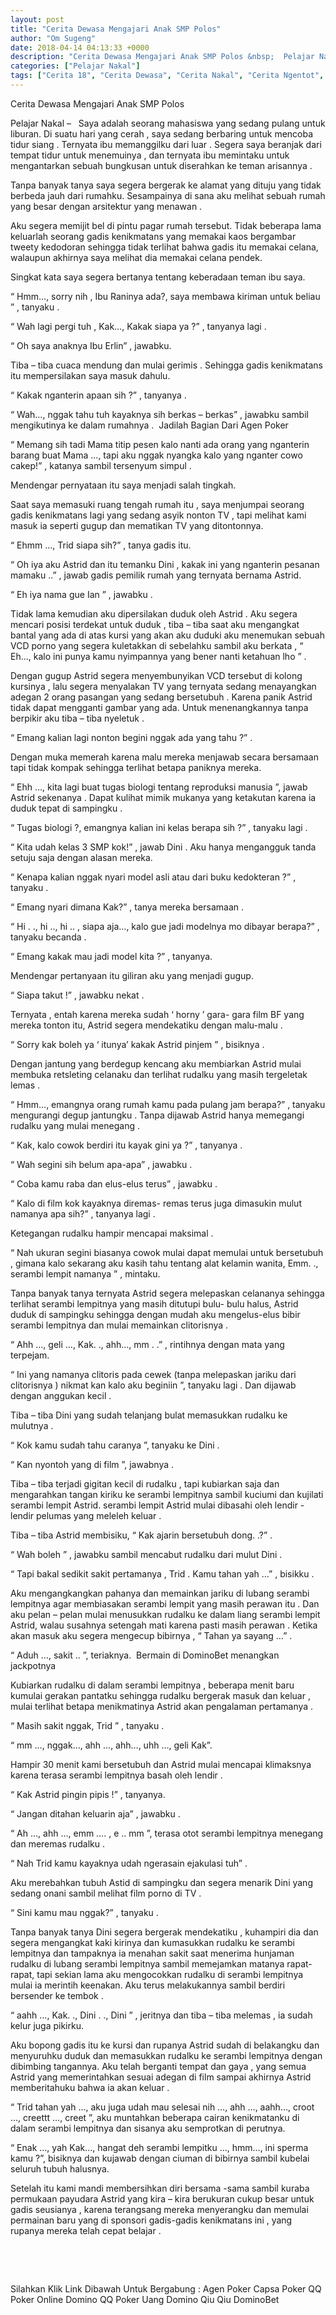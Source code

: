```yaml
---
layout: post
title: "Cerita Dewasa Mengajari Anak SMP Polos"
author: "Om Sugeng"
date: 2018-04-14 04:13:33 +0000
description: "Cerita Dewasa Mengajari Anak SMP Polos &nbsp;  Pelajar Nakal &#8211;\u00a0 \u00a0Saya adalah seorang mahasiswa yang sedang pulang untuk liburan. Di suatu hari yang cerah , saya sedang berbaring untuk mencoba ti..."
categories: ["Pelajar Nakal"]
tags: ["Cerita 18", "Cerita Dewasa", "Cerita Nakal", "Cerita Ngentot", "Cerita Panas"]
---
```


Cerita Dewasa Mengajari Anak SMP Polos
&nbsp;

Pelajar Nakal &#8211;   Saya adalah seorang mahasiswa yang sedang pulang untuk liburan. Di suatu hari yang cerah , saya sedang berbaring untuk mencoba tidur siang . Ternyata ibu memanggilku dari luar . Segera saya beranjak dari tempat tidur untuk menemuinya , dan ternyata ibu memintaku untuk mengantarkan sebuah bungkusan untuk diserahkan ke teman arisannya .

Tanpa banyak tanya saya segera bergerak ke alamat yang dituju yang tidak berbeda jauh dari rumahku. Sesampainya di sana aku melihat sebuah rumah yang besar dengan arsitektur yang menawan .

Aku segera memijit bel di pintu pagar rumah tersebut. Tidak beberapa lama keluarlah seorang gadis kenikmatans yang memakai kaos bergambar tweety kedodoran sehingga tidak terlihat bahwa gadis itu memakai celana, walaupun akhirnya saya melihat dia memakai celana pendek.

Singkat kata saya segera bertanya tentang keberadaan teman ibu saya.

“ Hmm…, sorry nih , Ibu Raninya ada?, saya membawa kiriman untuk beliau ” , tanyaku .

“ Wah lagi pergi tuh , Kak…, Kakak siapa ya ?” , tanyanya lagi .

“ Oh saya anaknya Ibu Erlin” , jawabku.

Tiba &#8211; tiba cuaca mendung dan mulai gerimis . Sehingga gadis kenikmatans itu mempersilakan saya masuk dahulu.

“ Kakak nganterin apaan sih ?” , tanyanya .

“ Wah…, nggak tahu tuh kayaknya sih berkas &#8211; berkas” , jawabku sambil mengikutinya ke dalam rumahnya .  Jadilah Bagian Dari Agen Poker

“ Memang sih tadi Mama titip pesen kalo nanti ada orang yang nganterin barang buat Mama …, tapi aku nggak nyangka kalo yang nganter cowo cakep!” , katanya sambil tersenyum simpul .

Mendengar pernyataan itu saya menjadi salah tingkah.

Saat saya memasuki ruang tengah rumah itu , saya menjumpai seorang gadis kenikmatans lagi yang sedang asyik nonton TV , tapi melihat kami masuk ia seperti gugup dan mematikan TV yang ditontonnya.

“ Ehmm …, Trid siapa sih?” , tanya gadis itu.

“ Oh iya aku Astrid dan itu temanku Dini , kakak ini yang nganterin pesanan mamaku ..” , jawab gadis pemilik rumah yang ternyata bernama Astrid.

“ Eh iya nama gue Ian ” , jawabku .

Tidak lama kemudian aku dipersilakan duduk oleh Astrid . Aku segera mencari posisi terdekat untuk duduk , tiba &#8211; tiba saat aku mengangkat bantal yang ada di atas kursi yang akan aku duduki aku menemukan sebuah VCD porno yang segera kuletakkan di sebelahku sambil aku berkata , “ Eh…, kalo ini punya kamu nyimpannya yang bener nanti ketahuan lho ” .

Dengan gugup Astrid segera menyembunyikan VCD tersebut di kolong kursinya , lalu segera menyalakan TV yang ternyata sedang menayangkan adegan 2 orang pasangan yang sedang bersetubuh . Karena panik Astrid tidak dapat mengganti gambar yang ada. Untuk menenangkannya tanpa berpikir aku tiba &#8211; tiba nyeletuk .

“ Emang kalian lagi nonton begini nggak ada yang tahu ?” .

Dengan muka memerah karena malu mereka menjawab secara bersamaan tapi tidak kompak sehingga terlihat betapa paniknya mereka.

“ Ehh …, kita lagi buat tugas biologi tentang reproduksi manusia ”, jawab Astrid sekenanya . Dapat kulihat mimik mukanya yang ketakutan karena ia duduk tepat di sampingku .

“ Tugas biologi ?, emangnya kalian ini kelas berapa sih ?” , tanyaku lagi .

“ Kita udah kelas 3 SMP kok!” , jawab Dini . Aku hanya mengangguk tanda setuju saja dengan alasan mereka.

“ Kenapa kalian nggak nyari model asli atau dari buku kedokteran ?” , tanyaku .

“ Emang nyari dimana Kak?” , tanya mereka bersamaan .

“ Hi . ., hi .., hi .. , siapa aja…, kalo gue jadi modelnya mo dibayar berapa?” , tanyaku becanda .

“ Emang kakak mau jadi model kita ?” , tanyanya.

Mendengar pertanyaan itu giliran aku yang menjadi gugup.

“ Siapa takut !” , jawabku nekat .

Ternyata , entah karena mereka sudah ‘ horny ’ gara- gara film BF yang mereka tonton itu, Astrid segera mendekatiku dengan malu-malu .

“ Sorry kak boleh ya ‘ itunya’ kakak Astrid pinjem ” , bisiknya .

Dengan jantung yang berdegup kencang aku membiarkan Astrid mulai membuka retsleting celanaku dan terlihat rudalku yang masih tergeletak lemas .

“ Hmm…, emangnya orang rumah kamu pada pulang jam berapa?” , tanyaku mengurangi degup jantungku . Tanpa dijawab Astrid hanya memegangi rudalku yang mulai menegang .

“ Kak, kalo cowok berdiri itu kayak gini ya ?” , tanyanya .

“ Wah segini sih belum apa-apa” , jawabku .

“ Coba kamu raba dan elus-elus terus” , jawabku .

“ Kalo di film kok kayaknya diremas- remas terus juga dimasukin mulut namanya apa sih?” , tanyanya lagi .

Ketegangan rudalku hampir mencapai maksimal .

“ Nah ukuran segini biasanya cowok mulai dapat memulai untuk bersetubuh , gimana kalo sekarang aku kasih tahu tentang alat kelamin wanita, Emm. ., serambi lempit namanya ” , mintaku.

Tanpa banyak tanya ternyata Astrid segera melepaskan celananya sehingga terlihat serambi lempitnya yang masih ditutupi bulu- bulu halus, Astrid duduk di sampingku sehingga dengan mudah aku mengelus-elus bibir serambi lempitnya dan mulai memainkan clitorisnya .

“ Ahh …, geli …, Kak. ., ahh…, mm . .” , rintihnya dengan mata yang terpejam.

“ Ini yang namanya clitoris pada cewek (tanpa melepaskan jariku dari clitorisnya ) nikmat kan kalo aku beginiin ”, tanyaku lagi . Dan dijawab dengan anggukan kecil .

Tiba &#8211; tiba Dini yang sudah telanjang bulat memasukkan rudalku ke mulutnya .

“ Kok kamu sudah tahu caranya ”, tanyaku ke Dini .

“ Kan nyontoh yang di film ”, jawabnya .

Tiba &#8211; tiba terjadi gigitan kecil di rudalku , tapi kubiarkan saja dan mengarahkan tangan kiriku ke serambi lempitnya sambil kuciumi dan kujilati serambi lempit Astrid. serambi lempit Astrid mulai dibasahi oleh lendir -lendir pelumas yang meleleh keluar .

Tiba &#8211; tiba Astrid membisiku, “ Kak ajarin bersetubuh dong. .?” .

“ Wah boleh ” , jawabku sambil mencabut rudalku dari mulut Dini .

“ Tapi bakal sedikit sakit pertamanya , Trid . Kamu tahan yah …” , bisikku .

Aku mengangkangkan pahanya dan memainkan jariku di lubang serambi lempitnya agar membiasakan serambi lempit yang masih perawan itu . Dan aku pelan &#8211; pelan mulai menusukkan rudalku ke dalam liang serambi lempit Astrid, walau susahnya setengah mati karena pasti masih perawan . Ketika akan masuk aku segera mengecup bibirnya , “ Tahan ya sayang …” .

“ Aduh …, sakit .. ”, teriaknya.  Bermain di DominoBet menangkan jackpotnya

Kubiarkan rudalku di dalam serambi lempitnya , beberapa menit baru kumulai gerakan pantatku sehingga rudalku bergerak masuk dan keluar , mulai terlihat betapa menikmatinya Astrid akan pengalaman pertamanya .

“ Masih sakit nggak, Trid ” , tanyaku .

“ mm …, nggak…, ahh …, ahh…, uhh …, geli Kak”.

Hampir 30 menit kami bersetubuh dan Astrid mulai mencapai klimaksnya karena terasa serambi lempitnya basah oleh lendir .

“ Kak Astrid pingin pipis !” , tanyanya.

“ Jangan ditahan keluarin aja” , jawabku .

“ Ah …, ahh …, emm …. , e .. mm ”, terasa otot serambi lempitnya menegang dan meremas rudalku .

“ Nah Trid kamu kayaknya udah ngerasain ejakulasi tuh” .

Aku merebahkan tubuh Astid di sampingku dan segera menarik Dini yang sedang onani sambil melihat film porno di TV .

“ Sini kamu mau nggak?” , tanyaku .

Tanpa banyak tanya Dini segera bergerak mendekatiku , kuhampiri dia dan segera mengangkat kaki kirinya dan kumasukkan rudalku ke serambi lempitnya dan tampaknya ia menahan sakit saat menerima hunjaman rudalku di lubang serambi lempitnya sambil memejamkan matanya rapat-rapat, tapi sekian lama aku mengocokkan rudalku di serambi lempitnya mulai ia merintih keenakan. Aku terus melakukannya sambil berdiri bersender ke tembok .

“ aahh …, Kak. ., Dini . ., Dini ” , jeritnya dan tiba &#8211; tiba melemas , ia sudah kelur juga pikirku.

Aku bopong gadis itu ke kursi dan rupanya Astrid sudah di belakangku dan menyuruhku duduk dan memasukkan rudalku ke serambi lempitnya dengan dibimbing tangannya. Aku telah berganti tempat dan gaya , yang semua Astrid yang memerintahkan sesuai adegan di film sampai akhirnya Astrid memberitahuku bahwa ia akan keluar .

“ Trid tahan yah …, aku juga udah mau selesai nih …, ahh …, aahh…, croot …, creettt …, creet ”, aku muntahkan beberapa cairan kenikmatanku di dalam serambi lempitnya dan sisanya aku semprotkan di perutnya.

“ Enak …, yah Kak…, hangat deh serambi lempitku …, hmm…, ini sperma kamu ?”, bisiknya dan kujawab dengan ciuman di bibirnya sambil kubelai seluruh tubuh halusnya.

Setelah itu kami mandi membersihkan diri bersama -sama sambil kuraba permukaan payudara Astrid yang kira &#8211; kira berukuran cukup besar untuk gadis seusianya , karena terangsang mereka menyerangku dan memulai permainan baru yang di sponsori gadis-gadis kenikmatans ini , yang rupanya mereka telah cepat belajar .

&nbsp;

&nbsp;

Silahkan Klik Link Dibawah Untuk Bergabung :
Agen Poker
Capsa
Poker QQ
Poker Online
Domino QQ
Poker Uang
Domino Qiu Qiu
DominoBet